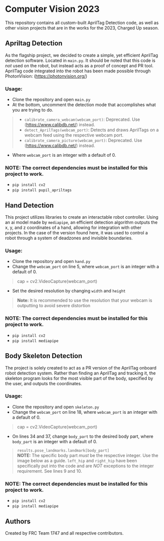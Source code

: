 # Computer Vision 2023
 This repository contains all custom-built AprilTag Detection code, as well as other vision projects that are in the works for the 2023, Charged Up season.
 
## Apriltag Detection
 As the flagship project, we decided to create a simple, yet efficient AprilTag detection software. Located in `main.py`. It should be noted that this code is *not* used on the robot, but instead acts as a proof of concept and PR tool. AprilTag code integrated into the robot has been made possible through PhotonVision: (https://photonvision.org/)
### Usage:
 - Clone the repository and open `main.py`
 - At the bottom, uncomment the detection mode that accomplishes what you are trying to do.
 > - `calibrate_camera_webcam(webcam_port)`: Deprecated. Use (https://www.calibdb.net/) instead.
 > - `detect_AprilTags(webcam_port)`: Detects and draws AprilTags on a webcam feed using the respective webcam port.
 > - `calibrate_camera_picture(webcam_port)`: Deprecated. Use (https://www.calibdb.net/) instead.
 - Where `webcam_port` is an integer with a default of 0.

### NOTE: The correct dependencies must be installed for this project to work.
 - `pip install cv2`
 - `pip install pupil_apriltags`

## Hand Detection
 This project utilizes libraries to create an interactable robot controller. Using an ai model made by `mediapipe`, an efficient detection algorithm outputs the x, y, and z coordinates of a hand, allowing for integration with other projects. In the case of the version found here, it was used to control a robot through a system of deadzones and invisible boundaries.
 
### Usage:
 - Clone the repository and open `hand.py`
 - Change the `webcam_port` on line 5, where `webcam_port` is an integer with a default of 0.
 > cap = cv2.VideoCapture(webcam_port)
 - Set the desired resolution by changing `width` and `height`
 > **Note:** It is recommended to use the resolution that your webcam is outputting to avoid severe distortion

### NOTE: The correct dependencies must be installed for this project to work.
 - `pip install cv2`
 - `pip install mediapipe`
 
## Body Skeleton Detection
 The project is solely created to act as a PR version of the AprilTag onboard robot detection system.  Rather than finding an AprilTag and tracking it, the skeleton program looks for the most visible part of the body, specified by the user, and outputs the coordinates.
 
### Usage:
 - Clone the repository and open `skeleton.py`
 - Change the `webcam_port` on line 18, where `webcam_port` is an integer with a default of 0.
  > cap = cv2.VideoCapture(webcam_port)
 - On lines 34 and 37, change `body_part` to the desired body part, where `body_part` is an integer with a default of 0.
  > `results.pose_landmarks.landmark[body_part]` <br>
  > **NOTE:** The specific body part *must* be the respective integer.  Use the image below as a guide. `left_hip` and `right_hip` have been specifically put into the code and are *NOT* exceptions to the integer requirement. See lines 9 and 10.
  
### NOTE: The correct dependencies must be installed for this project to work.
 - `pip install cv2`
 - `pip install mediapipe`

## Authors
Created by FRC Team 1747 and all respective contributors.
